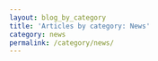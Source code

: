 ```yaml
---
layout: blog_by_category
title: 'Articles by category: News'
category: news
permalink: /category/news/
---
```

